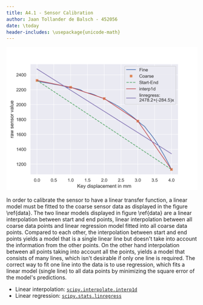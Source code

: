 ```yaml
---
title: A4.1 - Sensor Calibration
author: Jaan Tollander de Balsch - 452056
date: \today
header-includes: \usepackage{unicode-math}
---
```


![Sensor data and calibration. \label{data}](figures/calibration.png)

In order to calibrate the sensor to have a linear transfer function, a linear model must be fitted to the coarse sensor data as displayed in the figure \ref{data}. The two linear models displayed in figure \ref{data} are a linear interpolation between start and end points, linear interpolation between all coarse data points and linear regression model fitted into all coarse data points. Compared to each other, the interpolation between start and end points yields a model that is a single linear line but doesn't take into account the information from the other points. On the other hand interpolation between all points taking into account all the points, yields a model that consists of many lines, which isn't desirable if only one line is required. The correct way to fit one line into the data is to use regression, which fits a linear model (single line) to all data points by minimizing the square error of the model's predictions.

- Linear interpolation:  [`scipy.interpolate.interp1d`](https://docs.scipy.org/doc/scipy/reference/generated/scipy.interpolate.interp1d.html#scipy.interpolate.interp1d)
- Linear regression:  [`scipy.stats.linregress`](https://docs.scipy.org/doc/scipy/reference/generated/scipy.stats.linregress.html)

